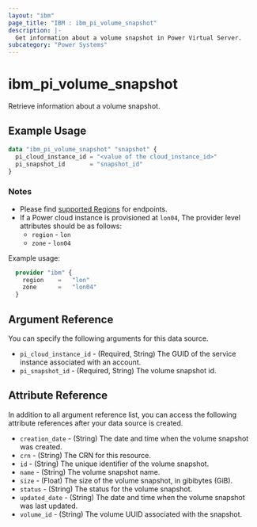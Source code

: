 ```yaml
---
layout: "ibm"
page_title: "IBM : ibm_pi_volume_snapshot"
description: |-
  Get information about a volume snapshot in Power Virtual Server.
subcategory: "Power Systems"
---
```


# ibm_pi_volume_snapshot

Retrieve information about a volume snapshot.

## Example Usage

```terraform
data "ibm_pi_volume_snapshot" "snapshot" {
  pi_cloud_instance_id = "<value of the cloud_instance_id>" 
  pi_snapshot_id       = "snapshot_id"
}
```

### Notes

- Please find [supported Regions](https://cloud.ibm.com/apidocs/power-cloud#endpoint) for endpoints.
- If a Power cloud instance is provisioned at `lon04`, The provider level attributes should be as follows:
  - `region` - `lon`
  - `zone` - `lon04`
  
Example usage:

  ```terraform
    provider "ibm" {
      region    =   "lon"
      zone      =   "lon04"
    }
  ```

## Argument Reference

You can specify the following arguments for this data source.

- `pi_cloud_instance_id` - (Required, String) The GUID of the service instance associated with an account.
- `pi_snapshot_id` - (Required, String) The volume snapshot id.

## Attribute Reference

In addition to all argument reference list, you can access the following attribute references after your data source is created.

- `creation_date` - (String) The date and time when the volume snapshot was created.
- `crn` - (String) The CRN for this resource.
- `id` - (String) The unique identifier of the volume snapshot.
- `name` - (String) The volume snapshot name.
- `size` - (Float) The size of the volume snapshot, in gibibytes (GiB).
- `status` - (String) The status for the volume snapshot.
- `updated_date` - (String) The date and time when the volume snapshot was last updated.
- `volume_id` - (String) The volume UUID associated with the snapshot.
